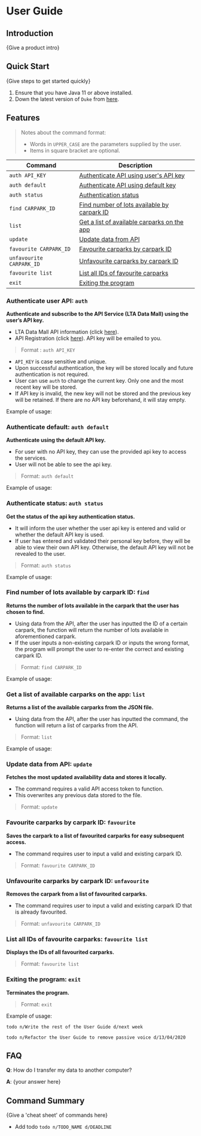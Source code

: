 # User Guide

## Introduction

{Give a product intro}

## Quick Start

{Give steps to get started quickly}

1. Ensure that you have Java 11 or above installed.
2. Down the latest version of `Duke` from [here](http://link.to/duke).

## Features

> Notes about the command format:
>  - Words in `UPPER_CASE` are the parameters supplied by the user.
>  - Items in square bracket are optional.

| Command          | Description                                                                               |
|------------------|-------------------------------------------------------------------------------------------| 
| `auth API_KEY`   | [Authenticate API using user's API key](#authenticate-user-api-auth)                      |
| `auth default`   | [Authenticate API using default key](#authenticate-default-auth-default)                  |
| `auth status`    | [Authentication status](#authenticate-status-auth-status)                                 |
| `find CARPARK_ID`| [Find number of lots available by carpark ID](#find-number-of-lots-available-by-carpark-id-find) | 
| `list`           | [Get a list of available carparks on the app](#get-a-list-of-available-carparks-on-the-app-list) |
| `update`         | [Update data from API](#update-data-from-api-update)                                      |
| `favourite CARPARK_ID` | [Favourite carparks by carpark ID](#favourite-carparks-by-carpark-id-favourite)           |
| `unfavourite CARPARK_ID` | [Unfavourite carparks by carpark ID](#unfavourite-carparks-by-carpark-id-unfavourite)     |
| `favourite list` | [List all IDs of favourite carparks](#list-all-ids-of-favourite-carparks-favourite-list)  |
| `exit`           | [Exiting the program](#exiting-the-program-exit)                                          |

### Authenticate user API: `auth`

**Authenticate and subscribe to the API Service (LTA Data Mall) using the user’s API key.**

- LTA Data Mall API information (click [here](https://datamall.lta.gov.sg/content/datamall/en/dynamic-data.html)).
- API Registration (click [here](https://datamall.lta.gov.sg/content/datamall/en/request-for-api.html)).
API key will be emailed to you.

> Format : `auth API_KEY`

- `API_KEY` is case sensitive and unique.
- Upon successful authentication, the key will be stored locally and future authentication is not required.
- User can use `auth` to change the current key. Only one and the most recent key will be stored.
- If API key is invalid, the new key will not be stored and the previous key will be retained. 
If there are no API key beforehand, it will stay empty.

Example of usage:

### Authenticate default: `auth default`

**Authenticate using the default API key.**

- For user with no API key, they can use the provided api key to access the services.
- User will not be able to see the api key.

> Format: `auth default`

Example of usage:

### Authenticate status: `auth status`

**Get the status of the api key authentication status.**

- It will inform the user whether the user api key is entered and valid or whether the default API key is used.
- If user has entered and validated their personal key before, they will be able to view their own API key. 
Otherwise, the default API key will not be revealed to the user.

> Format: `auth status`

Example of usage:

### Find number of lots available by carpark ID: `find`

**Returns the number of lots available in the carpark that the user has chosen to find.**

- Using data from the API, after the user has inputted the ID of a certain carpark, 
the function will return the number of lots available in aforementioned carpark.
- If the user inputs a non-existing carpark ID or inputs the wrong format, 
the program will prompt the user to re-enter the correct and existing carpark ID.

> Format: `find CARPARK_ID`

Example of usage:

### Get a list of available carparks on the app: `list`

**Returns a list of the available carparks from the JSON file.**

- Using data from the API, after the user has inputted the command, the function will return a list of carparks from the API.

> Format: `list`

Example of usage:

### Update data from API: `update`

**Fetches the most updated availability data and stores it locally.**

- The command requires a valid API access token to function.
- This overwrites any previous data stored to the file.

> Format: `update`

### Favourite carparks by carpark ID: `favourite`

**Saves the carpark to a list of favourited carparks for easy subsequent access.**

- The command requires user to input a valid and existing carpark ID.

> Format: `favourite CARPARK_ID`

### Unfavourite carparks by carpark ID: `unfavourite`

**Removes the carpark from a list of favourited carparks.**

- The command requires user to input a valid and existing carpark ID that is already favourited.

> Format: `unfavourite CARPARK_ID`

### List all IDs of favourite carparks: `favourite list`

**Displays the IDs of all favourited carparks.**

> Format: `favourite list`

### Exiting the program: `exit`

**Terminates the program.**

> Format: `exit`

Example of usage: 

`todo n/Write the rest of the User Guide d/next week`

`todo n/Refactor the User Guide to remove passive voice d/13/04/2020`

## FAQ

**Q**: How do I transfer my data to another computer? 

**A**: {your answer here}

## Command Summary

{Give a 'cheat sheet' of commands here}

* Add todo `todo n/TODO_NAME d/DEADLINE`
